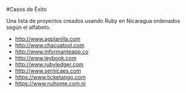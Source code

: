 #Casos de Éxito

Una lista de proyectos creados usando Ruby en Nicaragua ordenados según el alfabeto.

* http://www.agplanilla.com
* http://www.chacuatool.com
* http://www.informanteapp.co
* http://www.leybook.com
* http://www.rubyledger.com
* http://www.sernicaes.com
* https://www.ticketango.com
* https://www.nuhome.com.ni
